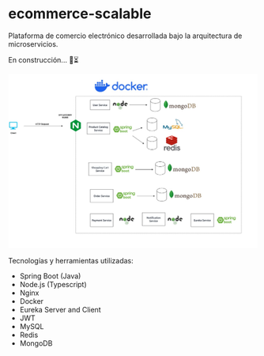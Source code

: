 # ecommerce-scalable
Plataforma de comercio electrónico desarrollada bajo la arquitectura de microservicios.

En construcción... 🚀⏳

![Arquitectura del sistema](arquitectura.jpg)

Tecnologías y herramientas utilizadas:
- Spring Boot (Java)
- Node.js (Typescript)
- Nginx
- Docker
- Eureka Server and Client
- JWT
- MySQL
- Redis
- MongoDB
